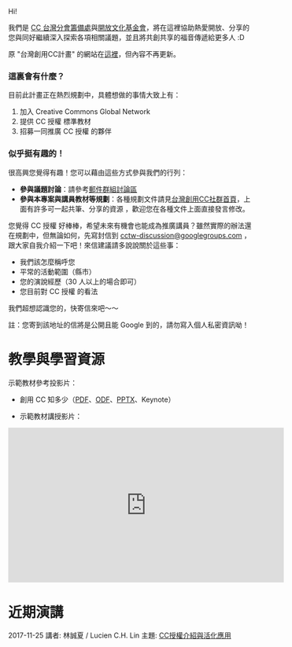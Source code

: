 Hi!

我們是 [CC 台灣分會籌備處](https://ocftw.github.io/tw.creativecommons.org/)與[開放文化基金會](https://ocf.tw)，將在這裡協助熱愛開放、分享的您與同好繼續深入探索各項相關議題，並且將共創共享的福音傳遞給更多人 :D

原 "台灣創用CC計畫" 的網站在[這裡](http://creativecommons.tw)，但內容不再更新。

### 這裏會有什麼？

目前此計畫正在熱烈規劃中，具體想做的事情大致上有：

1. 加入 Creative Commons Global Network
2. 提供 CC 授權 標準教材
3. 招募一同推廣 CC 授權 的夥伴

### 似乎挺有趣的！

很高興您覺得有趣！您可以藉由這些方式參與我們的行列：

* **參與議題討論**：請參考[郵件群組討論區](https://groups.google.com/forum/#!forum/cctw-discussion)
* **參與本專案與講員教材等規劃**：各種規劃文件請見[台灣創用CC社群首頁](http://beta.hackfoldr.org/cctw)，上面有許多可一起共筆、分享的資源
，歡迎您在各種文件上面直接發言修改。

您覺得 CC 授權 好棒棒，希望未來有機會也能成為推廣講員？雖然實際的辦法還在規劃中，但無論如何，先寫封信到 cctw-discussion@googlegroups.com ，跟大家自我介紹一下吧！來信建議請多說說關於這些事：

* 我們該怎麼稱呼您
* 平常的活動範圍（縣市）
* 您的演說經歷（30 人以上的場合即可）
* 您目前對 CC 授權 的看法

我們超想認識您的，快寄信來吧～～

註：您寄到該地址的信將是公開且能 Google 到的，請勿寫入個人私密資訊呦！

# 教學與學習資源

示範教材參考投影片：
* 創用 CC 知多少（[PDF](https://drive.google.com/open?id=0Bz3HE-dOCGJVRkYzU1Z6d0VtTFk)、[ODF](https://drive.google.com/open?id=0B4Zzp5fC4M1pUnVnODRfbVpERk0)、[PPTX](https://drive.google.com/open?id=0Bz3HE-dOCGJVeEdHc3NuNDlJN00)、Keynote）

* 示範教材講授影片：
<iframe width="560" height="315" src="https://www.youtube.com/embed/videoseries?list=PLFuYOsppHDrlGNj8Ardp1ELYlvEC5jk9o" frameborder="0" allowfullscreen></iframe>

# 近期演講
2017-11-25
講者: 林誠夏 / Lucien C.H. Lin
主題: [CC授權介紹與活化應用](https://www.dropbox.com/s/v4w6eg0tetj4c2n/20171125-CC%E6%8E%88%E6%AC%8A%E4%BB%8B%E7%B4%B9%E8%88%87%E6%B4%BB%E5%8C%96%E6%87%89%E7%94%A8.pdf?dl=0)

